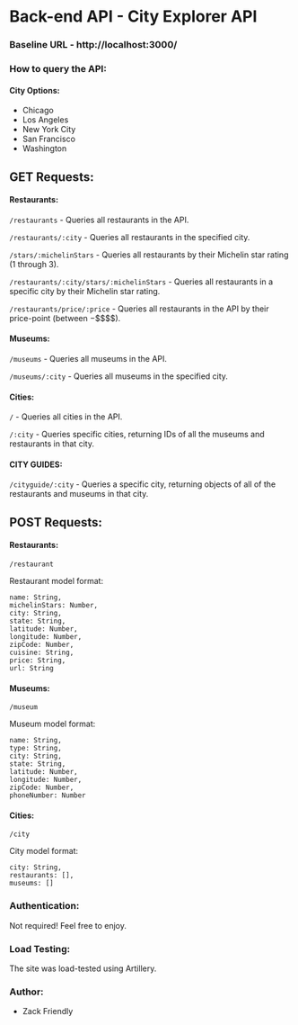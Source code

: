 # Back-end API - City Explorer API

### Baseline URL - http://localhost:3000/

### How to query the API:

#### City Options:

- Chicago
- Los Angeles
- New York City
- San Francisco
- Washington

## GET Requests:

#### Restaurants:

`/restaurants` - Queries all restaurants in the API.

`/restaurants/:city` - Queries all restaurants in the specified city.

`/stars/:michelinStars` - Queries all restaurants by their Michelin star rating (1 through 3).

`/restaurants/:city/stars/:michelinStars` - Queries all restaurants in a specific city by their Michelin star rating.

`/restaurants/price/:price` - Queries all restaurants in the API by their price-point (between $-$\$\$\$\$).

#### Museums:

`/museums` - Queries all museums in the API.

`/museums/:city` - Queries all museums in the specified city.

#### Cities:

`/` - Queries all cities in the API.

`/:city` - Queries specific cities, returning IDs of all the museums and restaurants in that city.

#### CITY GUIDES:

`/cityguide/:city` - Queries a specific city, returning objects of all of the restaurants and museums in that city.

## POST Requests:

#### Restaurants:

`/restaurant`

Restaurant model format:

```
name: String,
michelinStars: Number,
city: String,
state: String,
latitude: Number,
longitude: Number,
zipCode: Number,
cuisine: String,
price: String,
url: String
```

#### Museums:

`/museum`

Museum model format:

```
name: String,
type: String,
city: String,
state: String,
latitude: Number,
longitude: Number,
zipCode: Number,
phoneNumber: Number
```

#### Cities:

`/city`

City model format:

```
city: String,
restaurants: [],
museums: []
```

### Authentication:

Not required! Feel free to enjoy.

### Load Testing:

The site was load-tested using Artillery.

### Author:

- Zack Friendly
